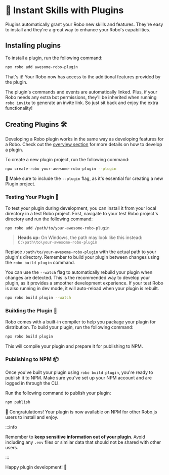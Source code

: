 # 🔌 Instant Skills with Plugins

Plugins automatically grant your Robo new skills and features. They're easy to install and they're a great way to enhance your Robo's capabilities.

## Installing plugins

To install a plugin, run the following command:

```bash
npx robo add awesome-robo-plugin
```

That's it! Your Robo now has access to the additional features provided by the plugin.

The plugin's commands and events are automatically linked. Plus, if your Robo needs any extra bot permissions, they'll be inherited when running `robo invite` to generate an invite link. So just sit back and enjoy the extra functionality!

## Creating Plugins 🛠️

Developing a Robo plugin works in the same way as developing features for a Robo. Check out the [overview section](/docs/basics/overview) for more details on how to develop a plugin.

To create a new plugin project, run the following command:

```bash
npx create-robo your-awesome-robo-plugin --plugin
```

🔑 Make sure to include the `--plugin` flag, as it's essential for creating a new Plugin project.

### Testing Your Plugin 🧪

To test your plugin during development, you can install it from your local directory in a test Robo project. First, navigate to your test Robo project's directory and run the following command:

```bash
npx robo add /path/to/your-awesome-robo-plugin
```

> **Heads up:** On Windows, the path may look like this instead: `C:\path\to\your-awesome-robo-plugin`

Replace `/path/to/your-awesome-robo-plugin` with the actual path to your plugin's directory. Remember to build your plugin between changes using the `robo build plugin` command.

You can use the `--watch` flag to automatically rebuild your plugin when changes are detected. This is the recommended way to develop your plugin, as it provides a smoother development experience. If your test Robo is also running in dev mode, it will auto-reload when your plugin is rebuilt.

```bash
npx robo build plugin --watch
```

### Building the Plugin 🔨

Robo comes with a built-in compiler to help you package your plugin for distribution. To build your plugin, run the following command:

```bash
npx robo build plugin
```

This will compile your plugin and prepare it for publishing to NPM.

### Publishing to NPM 📦

Once you've built your plugin using `robo build plugin`, you're ready to publish it to NPM. Make sure you've set up your NPM account and are logged in through the CLI.

Run the following command to publish your plugin:

```bash
npm publish
```

🎉 Congratulations! Your plugin is now available on NPM for other Robo.js users to install and enjoy.

:::info

Remember to **keep sensitive information out of your plugin**. Avoid including any `.env` files or similar data that should not be shared with other users.

:::

Happy plugin development! 🚀
